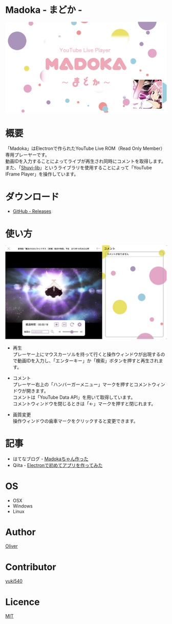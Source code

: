 # Madoka - まどか - 
![madoka_main](./image/madoka_main.png)

# 概要
「Madoka」はElectronで作られたYouTube Live ROM（Read Only Member）専用プレーヤーです。    
動画IDを入力することによってライブが再生され同時にコメントを取得します。  
また、「[Shuvi-lib](https://github.com/yuki540net/shuvi-lib)」というライブラリを使用することによって「YouTube IFrame Player」を操作しています。  

# ダウンロード
  - [GitHub - Releases](https://github.com/minakawa-daiki/Madoka/releases/tag/v0.1.0)

# 使い方
![madoka_player](./image/madoka_player.png)

  - 再生  
    プレーヤー上にマウスカーソルを持って行くと操作ウィンドウが出現するので動画IDを入力し、「エンターキー」か「検索」ボタンを押すと再生されます。
    
  - コメント  
    プレーヤー右上の「ハンバーガーメニュー」マークを押すとコメントウィンドウが開きます。  
    コメントは「YouTube Data API」を用いて取得しています。  
    コメントウィンドウを閉じるときは「←」マークを押すと閉じれます。  
    
  - 画質変更  
    操作ウィンドウの歯車マークをクリックすると変更できます。

# 記事
  - はてなブログ - [Madokaちゃん作った](http://oliver0521.hatenablog.jp/entry/2017/11/13/041257)
  - Qiita - [Electronで初めてアプリを作ってみた](https://qiita.com/minakawa-daiki/items/fc21cd01cd0feae83593)

# OS
  - OSX
  - Windows
  - Linux

# Author
[Oliver](https://minakawadaiki.com)

# Contributor
[yuki540](https://github.com/yuki540net)

# Licence
[MIT](./LICENSE)


